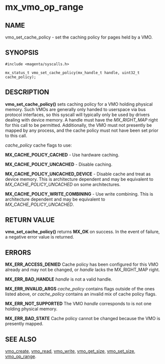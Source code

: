 # mx_vmo_op_range

## NAME

vmo_set_cache_policy - set the caching policy for pages held by a VMO.

## SYNOPSIS

```
#include <magenta/syscalls.h>

mx_status_t vmo_set_cache_policy(mx_handle_t handle, uint32_t cache_policy);

```

## DESCRIPTION

**vmo_set_cache_policy()** sets caching policy for a VMO holding physical
memory. Such VMOs are generally only handed to userspace via bus protocol
interfaces, so this syscall will typically only be used by drivers dealing with
device memory. A handle must have the *MX_RIGHT_MAP* right for this call to be
permitted. Additionally, the VMO must not presently be mapped by any process,
and the cache policy must not have been set prior to this call.

*cache_policy* cache flags to use:

**MX_CACHE_POLICY_CACHED** - Use hardware caching.

**MX_CACHE_POLICY_UNCACHED** - Disable caching.

**MX_CACHE_POLICY_UNCACHED_DEVICE** - Disable cache and treat as device memory.
This is architecture dependent and may be equivalent to
*MX_CACHE_POLICY_UNCACHED* on some architectures.

**MX_CACHE_POLICY_WRITE_COMBINING** - Use write combining. This is architecture
dependent and may be equivalent to *MX_CACHE_POLICY_UNCACHED*.

## RETURN VALUE

**vmo_set_cache_policy()** returns **MX_OK** on success. In the event of
failure, a negative error value is returned.

## ERRORS

**MX_ERR_ACCESS_DENIED** Cache policy has been configured for this VMO already and
may not be changed, or *handle* lacks the MX_RIGHT_MAP right.

**MX_ERR_BAD_HANDLE** *handle* is not a valid handle.

**MX_ERR_INVALID_ARGS** *cache_policy* contains flags outside of the ones listed
above, or *cache_policy* contains an invalid mix of cache policy flags.

**MX_ERR_NOT_SUPPORTED** The VMO *handle* corresponds to is not one holding
physical memory.

**MX_ERR_BAD_STATE** Cache policy cannot be changed because the VMO is presently
mapped.

## SEE ALSO

[vmo_create](vmo_create.md), [vmo_read](vmo_read.md), [vmo_write](vmo_write.md),
[vmo_get_size](vmo_get_size.md), [vmo_set_size](vmo_set_size.md),
[vmo_op_range](vmo_op_range.md).
